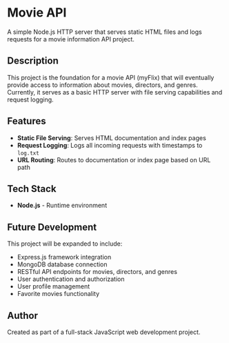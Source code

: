 # Movie API

A simple Node.js HTTP server that serves static HTML files and logs requests for a movie information API project.

## Description

This project is the foundation for a movie API (myFlix) that will eventually provide access to information about movies, directors, and genres. Currently, it serves as a basic HTTP server with file serving capabilities and request logging.

## Features

- **Static File Serving**: Serves HTML documentation and index pages
- **Request Logging**: Logs all incoming requests with timestamps to `log.txt`
- **URL Routing**: Routes to documentation or index page based on URL path

## Tech Stack

- **Node.js** - Runtime environment

## Future Development

This project will be expanded to include:
- Express.js framework integration
- MongoDB database connection
- RESTful API endpoints for movies, directors, and genres
- User authentication and authorization
- User profile management
- Favorite movies functionality

## Author

Created as part of a full-stack JavaScript web development project.
